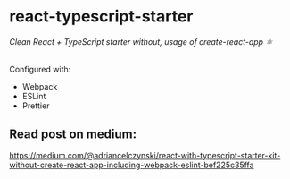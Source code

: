 # react-typescript-starter
###### Clean React + TypeScript starter without, usage of create-react-app ⚛

Configured with:
- Webpack
- ESLint
- Prettier

## Read post on medium:
https://medium.com/@adriancelczynski/react-with-typescript-starter-kit-without-create-react-app-including-webpack-eslint-bef225c35ffa